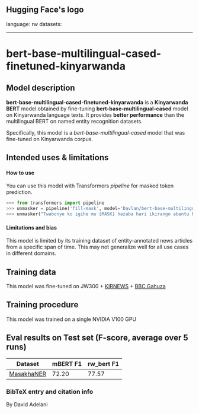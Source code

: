 Hugging Face's logo
---
language: rw
datasets:

---
# bert-base-multilingual-cased-finetuned-kinyarwanda
## Model description
**bert-base-multilingual-cased-finetuned-kinyarwanda** is a **Kinyarwanda BERT** model obtained by fine-tuning **bert-base-multilingual-cased** model on Kinyarwanda language texts.  It provides **better performance** than the multilingual BERT on named entity recognition datasets.  

Specifically, this model is a *bert-base-multilingual-cased* model that was fine-tuned on Kinyarwanda corpus. 
## Intended uses & limitations
#### How to use
You can use this model with Transformers *pipeline* for masked token prediction.
```python
>>> from transformers import pipeline
>>> unmasker = pipeline('fill-mask', model='Davlan/bert-base-multilingual-cased-finetuned-kinyarwanda')
>>> unmasker("Twabonye ko igihe mu [MASK] hazaba hari ikirango abantu bakunze")

```
#### Limitations and bias
This model is limited by its training dataset of entity-annotated news articles from a specific span of time. This may not generalize well for all use cases in different domains. 
## Training data
This model was fine-tuned on JW300 + [KIRNEWS](https://github.com/Andrews2017/KINNEWS-and-KIRNEWS-Corpus) + [BBC Gahuza](https://www.bbc.com/gahuza)

## Training procedure
This model was trained on a single NVIDIA V100 GPU

## Eval results on Test set (F-score, average over 5 runs)
Dataset| mBERT F1 | rw_bert F1
-|-|-
[MasakhaNER](https://github.com/masakhane-io/masakhane-ner) | 72.20 | 77.57

### BibTeX entry and citation info
By David Adelani
```

```


